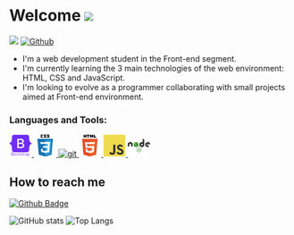 # Welcome <img src=https://github.com/TheDudeThatCode/TheDudeThatCode/blob/master/Assets/Earth.gif width="30">
![](https://visitor-badge.laobi.icu/badge?page_id=Victor-R-Oliveira.Victor-R-Oliveira)
[![Github](https://img.shields.io/github/followers/Victor-R-Oliveira?label=Follow&style=social)](https://github.com/Victor-R-Oliveira)
- I'm a web development student in the Front-end segment.
- I'm currently learning the 3 main technologies of the web environment: HTML, CSS and JavaScript.
- I'm looking to evolve as a programmer collaborating with small projects aimed at Front-end environment.

<h3 align="left">Languages and Tools:</h3>
<p align="left"> <a href="https://getbootstrap.com" target="_blank"> <img src="https://raw.githubusercontent.com/devicons/devicon/master/icons/bootstrap/bootstrap-plain-wordmark.svg" alt="bootstrap" width="40" height="40"/> </a> <a href="https://www.w3schools.com/css/" target="_blank"> <img src="https://raw.githubusercontent.com/devicons/devicon/master/icons/css3/css3-original-wordmark.svg" alt="css3" width="40" height="40"/> </a> <a href="https://git-scm.com/" target="_blank"> <img src="https://www.vectorlogo.zone/logos/git-scm/git-scm-icon.svg" alt="git" width="40" height="40"/> </a> <a href="https://www.w3.org/html/" target="_blank"> <img src="https://raw.githubusercontent.com/devicons/devicon/master/icons/html5/html5-original-wordmark.svg" alt="html5" width="40" height="40"/> </a> <a href="https://developer.mozilla.org/en-US/docs/Web/JavaScript" target="_blank"> <img src="https://raw.githubusercontent.com/devicons/devicon/master/icons/javascript/javascript-original.svg" alt="javascript" width="40" height="40"/> </a> <a href="https://nodejs.org" target="_blank"> <img src="https://raw.githubusercontent.com/devicons/devicon/master/icons/nodejs/nodejs-original-wordmark.svg" alt="nodejs" width="40" height="40"/> </a> </p>


## How to reach me

[![Github Badge](https://img.shields.io/badge/GitHub-100000?style=for-the-badge&logo=github&logoColor=white)](https://github.com/Victor-R-Oliveira)

![GitHub stats](https://github-readme-stats.vercel.app/api?username=Victor-R-Oliveira&show_icons=true&theme=tokyonight)
![Top Langs](https://github-readme-stats.vercel.app/api/top-langs/?username=Victor-R-Oliveira&theme=tokyonight)


<!---
Victor-R-Oliveira/Victor-R-Oliveira is a ✨ special ✨ repository because its `README.md` (this file) appears on your GitHub profile.
You can click the Preview link to take a look at your changes.
--->

